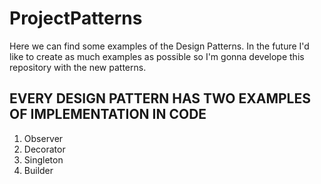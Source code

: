 # ProjectPatterns
Here we can find some examples of the Design Patterns.
In the future I'd like to create as much examples as possible
so I'm gonna develope this repository with the new patterns.

EVERY DESIGN PATTERN HAS TWO EXAMPLES OF IMPLEMENTATION IN CODE
-------------------------------------------------------------------------
1. Observer
2. Decorator
3. Singleton
4. Builder
